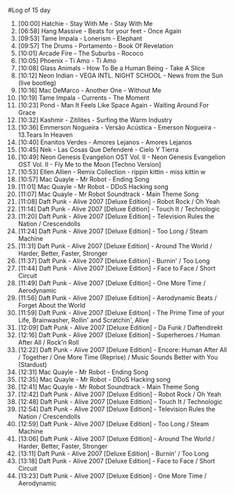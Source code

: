 #Log of 15 day

1. [00:00] Hatchie - Stay With Me - Stay With Me
1. [06:58] Hang Massive - Beats for your feet - Once Again
1. [09:53] Tame Impala - Lonerism - Elephant
1. [09:57] The Drums - Portamento - Book Of Revelation
1. [10:01] Arcade Fire - The Suburbs - Rococo
1. [10:05] Phoenix - Ti Amo - Ti Amo
1. [10:08] Glass Animals - How To Be a Human Being - Take A Slice
1. [10:12] Neon Indian - VEGA INTL. NIGHT SCHOOL - News from the Sun (live bootleg)
1. [10:16] Mac DeMarco - Another One - Without Me
1. [10:19] Tame Impala - Currents - The Moment
1. [10:23] Pond - Man It Feels Like Space Again - Waiting Around For Grace
1. [10:32] Kashmir - Zitilites - Surfing the Warm Industry
1. [10:36] Emmerson Nogueira - Versão Acústica - Emerson Nogueira - 13.Tears In Heaven
1. [10:40] Enanitos Verdes - Amores Lejanos - Amores Lejanos
1. [10:45] Nek - Las Cosas Que Defenderé - Cielo Y Tierra
1. [10:49] Neon Genesis Evangelion OST Vol. II - Neon Genesis Evangelion OST Vol. II - Fly Me to the Moon [Techno Version]
1. [10:53] Ellen Allien - Remix Collection - rippin kittin - miss kittin w
1. [10:57] Mac Quayle - Mr Robot - Ending Song
1. [11:01] Mac Quayle - Mr Robot - DDoS Hacking song
1. [11:07] Mac Quayle - Mr Robot Soundtrack - Main Theme Song
1. [11:08] Daft Punk - Alive 2007 [Deluxe Edition] - Robot Rock / Oh Yeah
1. [11:14] Daft Punk - Alive 2007 [Deluxe Edition] - Touch It / Technologic
1. [11:20] Daft Punk - Alive 2007 [Deluxe Edition] - Television Rules the Nation / Crescendolls
1. [11:24] Daft Punk - Alive 2007 [Deluxe Edition] - Too Long / Steam Machine
1. [11:31] Daft Punk - Alive 2007 [Deluxe Edition] - Around The World / Harder, Better, Faster, Stronger
1. [11:37] Daft Punk - Alive 2007 [Deluxe Edition] - Burnin' / Too Long
1. [11:44] Daft Punk - Alive 2007 [Deluxe Edition] - Face to Face / Short Circuit
1. [11:49] Daft Punk - Alive 2007 [Deluxe Edition] - One More Time / Aerodynamic
1. [11:56] Daft Punk - Alive 2007 [Deluxe Edition] - Aerodynamic Beats / Forget About the World
1. [11:59] Daft Punk - Alive 2007 [Deluxe Edition] - The Prime Time of your Life, Brainwasher, Rollin' and Scratchin', Alive
1. [12:09] Daft Punk - Alive 2007 [Deluxe Edition] - Da Funk / Daftendirekt
1. [12:16] Daft Punk - Alive 2007 [Deluxe Edition] - Superheroes / Human After All / Rock'n Roll
1. [12:22] Daft Punk - Alive 2007 [Deluxe Edition] - Encore: Human After All / Together / One More Time (Reprise) / Music Sounds Better with You (Stardust)
1. [12:31] Mac Quayle - Mr Robot - Ending Song
1. [12:35] Mac Quayle - Mr Robot - DDoS Hacking song
1. [12:41] Mac Quayle - Mr Robot Soundtrack - Main Theme Song
1. [12:42] Daft Punk - Alive 2007 [Deluxe Edition] - Robot Rock / Oh Yeah
1. [12:48] Daft Punk - Alive 2007 [Deluxe Edition] - Touch It / Technologic
1. [12:54] Daft Punk - Alive 2007 [Deluxe Edition] - Television Rules the Nation / Crescendolls
1. [12:59] Daft Punk - Alive 2007 [Deluxe Edition] - Too Long / Steam Machine
1. [13:06] Daft Punk - Alive 2007 [Deluxe Edition] - Around The World / Harder, Better, Faster, Stronger
1. [13:11] Daft Punk - Alive 2007 [Deluxe Edition] - Burnin' / Too Long
1. [13:18] Daft Punk - Alive 2007 [Deluxe Edition] - Face to Face / Short Circuit
1. [13:23] Daft Punk - Alive 2007 [Deluxe Edition] - One More Time / Aerodynamic
